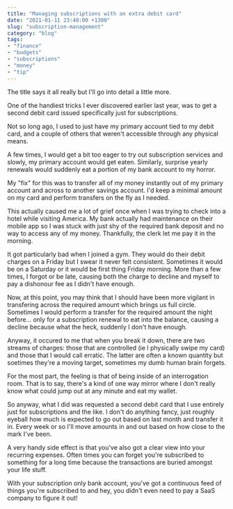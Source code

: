 ```yaml
---
title: "Managing subscriptions with an extra debit card"
date: "2021-01-11 23:40:00 +1300"
slug: "subscription-management"
category: "blog"
tags:
- "finance"
- "budgets"
- "subscriptions"
- "money"
- "tip"
---
```


The title says it all really but I'll go into detail a little more.

One of the handiest tricks I ever discovered earlier last year, was to get a second debit card issued specifically just for subscriptions.

Not so long ago, I used to just have my primary account tied to my debit card, and a couple of others that weren't accessible through any physical means.

A few times, I would get a bit too eager to try out subscription services and slowly, my primary account would get eaten. Similarly, surprise yearly renewals would suddenly eat a portion of my bank account to my horror.

My "fix" for this was to transfer all of my money instantly out of my primary account and across to another savings account. I'd keep a minimal amount on my card and perform transfers on the fly as I needed.

This actually caused me a lot of grief once when I was trying to check into a hotel while visiting America. My bank actually had maintenance on their mobile app so I was stuck with just shy of the required bank deposit and no way to access any of my money. Thankfully, the clerk let me pay it in the morning.

It got particularly bad when I joined a gym. They would do their debit charges on a Friday but I swear it never felt consistent. Sometimes it would be on a Saturday or it would be first thing Friday morning. More than a few times, I forgot or be late, causing both the charge to decline and myself to pay a dishonour fee as I didn't have enough.

Now, at this point, you may think that I should have been more vigilant in transfering across the required amount which brings us full circle. Sometimes I would perform a transfer for the required amount the night before... only for a subscription renewal to eat into the balance, causing a decline because what the heck, suddenly I don't have enough.

Anyway, it occured to me that when you break it down, there are two streams of charges: those that are controlled (ie I physically swipe my card) and those that I would call erratic. The latter are often a known quantity but soetimes they're a moving target, sometimes my dumb human brain forgets.

For the most part, the feeling is that of being inside of an interrogation room. That is to say, there's a kind of one way mirror where I don't really know what could jump out at any minute and eat my wallet.

So anyway, what I did was requested a second debit card that I use entirely just for subscriptions and the like. I don't do anything fancy, just roughly eyeball how much is expected to go out based on last month and transfer it in. Every week or so I'll move amounts in and out based on how close to the mark I've been.

A very handy side effect is that you've also got a clear view into your recurring expenses. Often times you can forget you're subscribed to something for a long time because the transactions are buried amongst your life stuff.

With your subscription only bank account, you've got a continuous feed of things you're subscribed to and hey, you didn't even need to pay a SaaS company to figure it out!
